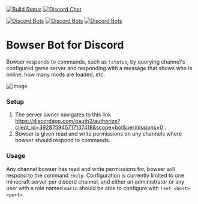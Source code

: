[![Build Status](https://img.shields.io/travis/kevinkjt2000/bowser/master.svg?label=Travis-CI)](https://travis-ci.org/kevinkjt2000/bowser?branch=master)
[![Discord Chat](https://img.shields.io/discord/339549920338116611.svg)](https://discord.gg/dXe38sa)

[![Discord Bots](https://discordbots.org/api/widget/status/392875945717137418.svg)](https://discordbots.org/bot/392875945717137418)
[![Discord Bots](https://discordbots.org/api/widget/upvotes/392875945717137418.svg)](https://discordbots.org/bot/392875945717137418)
[![Discord Bots](https://discordbots.org/api/widget/lib/392875945717137418.svg)](https://discordbots.org/bot/392875945717137418)
# Bowser Bot for Discord
Bowser responds to commands, such as `!status`, by querying channel's configured game server and responding with a message that shows who is online, how many mods are loaded, etc.

![image](https://user-images.githubusercontent.com/4098674/44004785-1e47ca14-9e2e-11e8-87da-58574c06ab6f.png)

### Setup
1. The server owner navigates to this link https://discordapp.com/oauth2/authorize?client_id=392875945717137418&scope=bot&permissions=0 .
2. Bowser is given read and write permissions on any channels where bowser should respond to commands.

### Usage
Any channel bowser has read and write permissions for, bowser will respond to the command `!help`.  Configuration is currently limited to one minecraft server per discord channel, and either an administrator or any user with a role named `mario` should be able to configure with `!set <host> <port>`.
